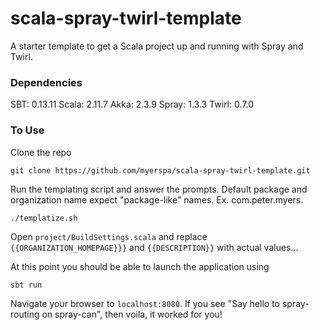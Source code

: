 # scala-spray-twirl-template
A starter template to get a Scala project up and running with Spray and Twirl.

### Dependencies
SBT: 0.13.11
Scala: 2.11.7
Akka: 2.3.9
Spray: 1.3.3
Twirl: 0.7.0

### To Use
Clone the repo
```
git clone https://github.com/myerspa/scala-spray-twirl-template.git
```

Run the templating script and answer the prompts. Default package and organization name expect "package-like" names. Ex. com.peter.myers.
```
./templatize.sh
```

Open ```project/BuildSettings.scala``` and replace ```{{ORGANIZATION_HOMEPAGE}}}``` and ```{{DESCRIPTION}}``` with actual values...

At this point you should be able to launch the application using
```
sbt run
```

Navigate your browser to ```localhost:8080```.
If you see "Say hello to spray-routing on spray-can", then voila, it worked for you!

